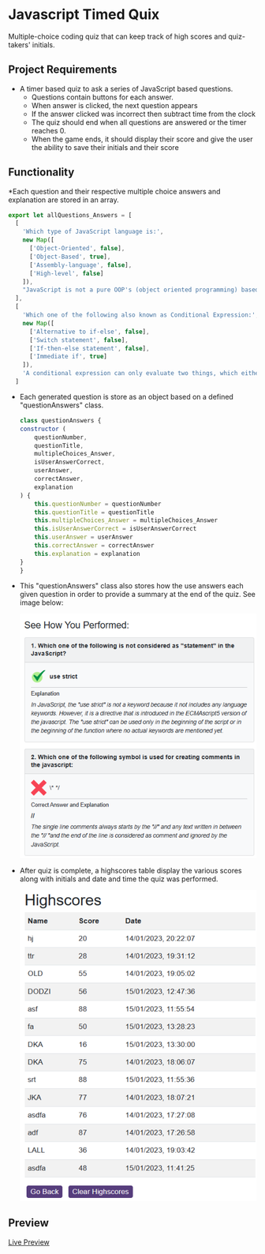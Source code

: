 # Javascript Timed Quix
Multiple-choice coding quiz that can keep track of high scores and quiz-takers' initials.

## Project Requirements
* A timer based quiz to ask a series of JavaScript based questions.
  * Questions contain buttons for each answer.
  * When answer is clicked, the next question appears
  * If the answer clicked was incorrect then subtract time from the clock
  * The quiz should end when all questions are answered or the timer reaches 0.
  * When the game ends, it should display their score and give the user the ability to save their initials and their score

## Functionality
*Each question and their respective multiple choice answers and explanation are stored in an array.

```javascript
export let allQuestions_Answers = [
  [
    'Which type of JavaScript language is:',
    new Map([
      ['Object-Oriented', false],
      ['Object-Based', true],
      ['Assembly-language', false],
      ['High-level', false]
    ]),
    "JavaScript is not a pure OOP's (object oriented programming) based languages such as PHP, java or many other languages, although it is an object-based language. It is not OOP's based language, because it doesn't have three basic properties of object-oriented programming languages, such as polymorphism, encapsulation, and inheritance."
  ],
  [
    'Which one of the following also known as Conditional Expression:',
    new Map([
      ['Alternative to if-else', false],
      ['Switch statement', false],
      ['If-then-else statement', false],
      ['Immediate if', true]
    ]),
    'A conditional expression can only evaluate two things, which either true or false, that are purely based on the evaluation of the condition'
  ]
```

* Each generated question is store as an object based on a defined "questionAnswers" class. 
    ```javascript
    class questionAnswers {
    constructor (
        questionNumber,
        questionTitle,
        multipleChoices_Answer,
        isUserAnswerCorrect,
        userAnswer,
        correctAnswer,
        explanation
    ) {
        this.questionNumber = questionNumber
        this.questionTitle = questionTitle
        this.multipleChoices_Answer = multipleChoices_Answer
        this.isUserAnswerCorrect = isUserAnswerCorrect
        this.userAnswer = userAnswer
        this.correctAnswer = correctAnswer
        this.explanation = explanation
    }
    }
    ```
* This "questionAnswers" class also stores how the use answers each given question in order to provide a summary at the end of the quiz. See image below:
  
    ![preview](/preview/explanation-page.png)

* After quiz is complete, a highscores table display the various scores along with initials and date and time the quiz was performed.
  
    ![preview](/preview/highscores.png)

## Preview
[Live Preview](https://dodzikojo.github.io/Timed-Quiz/ "Live Preview")
